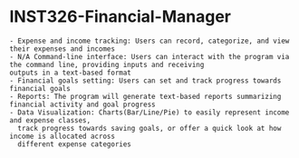 # INST326-Financial-Manager
	- Expense and income tracking: Users can record, categorize, and view their expenses and incomes
	- N/A Command-line interface: Users can interact with the program via the command line, providing inputs and receiving   
    outputs in a text-based format
	- Financial goals setting: Users can set and track progress towards financial goals
	- Reports: The program will generate text-based reports summarizing financial activity and goal progress
	- Data Visualization: Charts(Bar/Line/Pie) to easily represent income and expense classes,
	  track progress towards saving goals, or offer a quick look at how income is allocated across 
	  different expense categories

